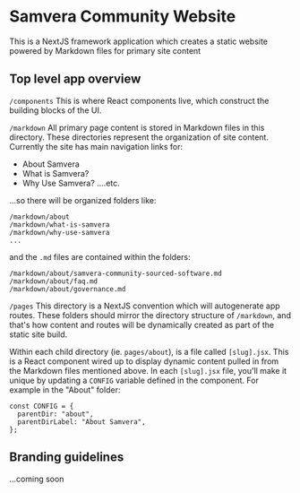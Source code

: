 # Samvera Community Website

This is a NextJS framework application which creates a static
website powered by Markdown files for primary site content

## Top level app overview

`/components`
This is where React components live, which construct the building blocks of the UI.

`/markdown`
All primary page content is stored in Markdown files in this directory. These directories represent the organization of site content. Currently the site has main navigation links for:

- About Samvera
- What is Samvera?
- Why Use Samvera?
  ....etc.

...so there will be organized folders like:

```
/markdown/about
/markdown/what-is-samvera
/markdown/why-use-samvera
...
```

and the `.md` files are contained within the folders:

```
/markdown/about/samvera-community-sourced-software.md
/markdown/about/faq.md
/markdown/about/governance.md

```

`/pages`
This directory is a NextJS convention which will autogenerate app routes. These folders should mirror the directory structure of `/markdown`, and that's how content and routes will be dynamically created as part of the static site build.

Within each child directory (ie. `pages/about`), is a file called `[slug].jsx`. This is a React component wired up to display dynamic content pulled in from the Markdown files mentioned above. In each `[slug].jsx` file, you'll make it unique by updating a `CONFIG` variable defined in the component. For example in the "About" folder:

```
const CONFIG = {
  parentDir: "about",
  parentDirLabel: "About Samvera",
};
```

## Branding guidelines

...coming soon
